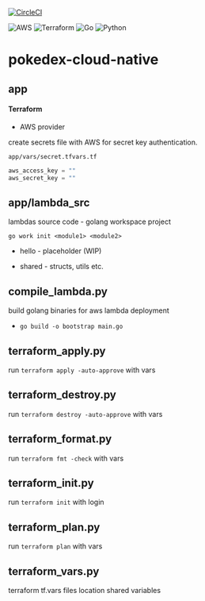 [![CircleCI](https://dl.circleci.com/status-badge/img/gh/mangila/pokedex-cloud-native/tree/main.svg?style=svg)](https://dl.circleci.com/status-badge/redirect/gh/mangila/pokedex-cloud-native/tree/main)

![AWS](https://img.shields.io/badge/AWS-%23FF9900.svg?style=for-the-badge&logo=amazon-aws&logoColor=white)
![Terraform](https://img.shields.io/badge/terraform-%235835CC.svg?style=for-the-badge&logo=terraform&logoColor=white)
![Go](https://img.shields.io/badge/go-%2300ADD8.svg?style=for-the-badge&logo=go&logoColor=white)
![Python](https://img.shields.io/badge/python-3670A0?style=for-the-badge&logo=python&logoColor=ffdd54)

# pokedex-cloud-native

## app

#### Terraform

* AWS provider

create secrets file with AWS for secret key authentication.

`app/vars/secret.tfvars.tf`

```terraform
aws_access_key = ""
aws_secret_key = ""
```

## app/lambda_src

lambdas source code - golang workspace project

`go work init <module1> <module2>`

- hello - placeholder (WIP)

- shared - structs, utils etc.

## compile_lambda.py

build golang binaries for aws lambda deployment

- `go build -o bootstrap main.go`

## terraform_apply.py

run `terraform apply -auto-approve` with vars

## terraform_destroy.py

run `terraform destroy -auto-approve` with vars

## terraform_format.py

run `terraform fmt -check` with vars

## terraform_init.py

run `terraform init` with login

## terraform_plan.py

run `terraform plan` with vars

## terraform_vars.py

terraform tf.vars files location shared variables